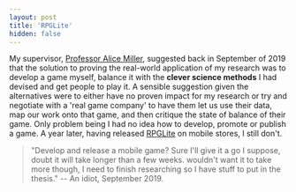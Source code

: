 ```yaml
---
layout: post
title: 'RPGLite'
hidden: false
---
```


My supervisor, [Professor Alice Miller](https://www.gla.ac.uk/schools/computing/staff/alicemiller/), suggested back in September of 2019 that the solution to proving the real-world application of my research was to develop a game myself, balance it with the **clever science methods** I had devised and get people to play it. A sensible suggestion given the alternatives were to either have no proven impact for my research or try and negotiate with a 'real game company' to have them let us use their data, map our work onto that game, and then critique the state of balance of their game. Only problem being I had no idea how to develop, promote or publish a game. A year later, having released [RPGLite](rpglite.app) on mobile stores, I still don't. 

> "Develop and release a mobile game? Sure I'll give it a go I suppose, doubt it will take longer than a few weeks. wouldn't want it to take more though, I need to finish researching so I have stuff to put in the thesis." -- An idiot, September 2019.

